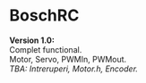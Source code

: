 # BoschRC

**Version 1.0:**  
Complet functional.       
Motor, Servo, PWMIn, PWMout.    
_TBA: Intreruperi, Motor.h, Encoder._  
